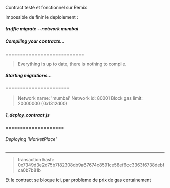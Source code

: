 Contract testé et fonctionnel sur Remix

Impossible de finir le deploiement :

##### truffle migrate --network mumbai

##### Compiling your contracts...
===========================
> Everything is up to date, there is nothing to compile.

##### Starting migrations...
======================
> Network name:    'mumbai'
> Network id:      80001
> Block gas limit: 20000000 (0x1312d00)

##### 1_deploy_contract.js
====================
   ###### Deploying 'MarketPlace'
   -----------------------
   > transaction hash:    0x7349d3e2d75b7f82308db9a67674c8591ce58ef6cc3363f6738debfca0b7b81b

Et le contract se bloque ici, par problème de prix de gas certainement
